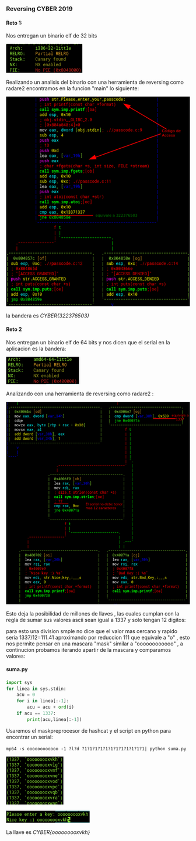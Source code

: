### Reversing CYBER 2019

#### Reto 1:

Nos entregan un binario elf de 32 bits

![caracteristicas metodo1](2019-05-06_07-35.png "caracteristicas metodo1")

Realizando un analisis del binario con una herramienta de reversing como radare2 encontramos en la funcion "main" lo siguiente:

![funcion main](2019-05-06_07-28.png "funcion main")

la bandera es  *CYBER{322376503}*



#### Reto 2 

Nos entregan un binario elf de 64 bits y nos dicen que el serial en la aplicacion es la bandera:

![caracteristicas rev](2019-05-06_07-44.png "caracteristicas rev")

Analizando con una herramienta de reversing como radare2 :

![funcion main de rev](2019-05-06_07-50.png "verificacion de serial")

Esto deja la posibilidad de millones de llaves , las cuales cumplan con la regla de sumar sus valores ascii sean igual a 1337 y solo tengan 12 digitos:

para esto una division smple no dice que el valor mas cercano y rapido seria 1337/12=111.41 aproximando por reduccion 111 que equivale a "o" , esto nos permite pensar en una mascara "mask" similar a "oooooooooooo" , a continucion probamos iterando apartir de la mascara y comparamos valores:

#### suma.py
```python
import sys
for linea in sys.stdin:
    acu = 0
    for i in linea[:-1]:
        acu = acu + ord(i)
    if acu == 1337:
        print(acu,linea[:-1])
```

Usaremos el maskpreprocesor de hashcat y el script en python para encontrar un serial:

`mp64 -s oooooooooooo -1 ?l?d ?1?1?1?1?1?1?1?1?1?1?1?1| python suma.py  `

![Posibles seriales](2019-05-06_08-02.png "multiples seriales")

![FUNCIONA](2019-05-06_08-04.png "FUNCIONA")

La llave es *CYBER{ooooooooxvkh}*

